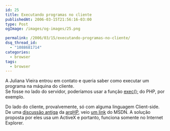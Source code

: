 ```yaml
---
id: 25
title: Executando programas no cliente
publishedAt: 2006-03-15T21:56:16-03:00
type: Post
ogImage: /images/og-images/25.png

permalink: /2006/03/15/executando-programas-no-cliente/
dsq_thread_id:
  - "1088681714"
categories:
  - browser
tags:
  - browser
---
```

A Juliana Vieira entrou em contato e queria saber como executar um programa na máquina do cliente.  
Se fosse no lado do servidor, poderíamos usar a função [exec();](http://www.php.net/function.exec) do PHP, por exemplo. 

Do lado do cliente, provalvemente, só com alguma linguagem Client-side. De uma [discussão antiga](http://groups.google.com/group/arqhp/browse_thread/thread/9e64fe4592ff8bd6/7121ee4d0e03b7dc?q=lan+house&rnum=9#7121ee4d0e03b7dc) da [arqHP](http://groups.google.com/group/arqhp?lnk=lr), veio [um link](http://msdn.microsoft.com/library/default.asp?url=/library/en-us/script56/html/5593b353-ef4b-4c99-8ae1-f963bac48929.asp) do MSDN. A solução proposta por eles usa um ActiveX e portanto, funciona somente no Internet Explorer.
